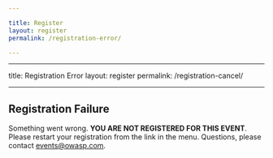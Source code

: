 ```yaml
---

title: Register
layout: register
permalink: /registration-error/

---
```

---

title: Registration Error
layout: register
permalink: /registration-cancel/

---

## Registration Failure
Something went wrong. **YOU ARE NOT REGISTERED FOR THIS EVENT**. Please restart your registration from the link in the menu. Questions, please contact [events@owasp.com](mailto:events@owasp.com?subject=Global%20AppSec%20DC%20Registration%20Error).